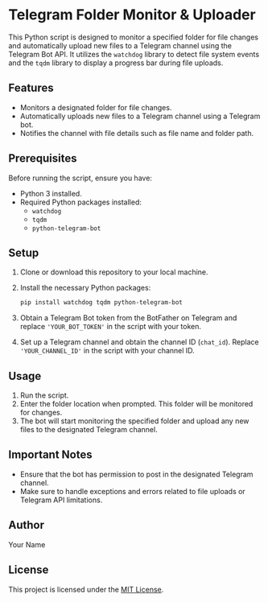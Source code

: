 # Telegram Folder Monitor & Uploader

This Python script is designed to monitor a specified folder for file changes and automatically upload new files to a Telegram channel using the Telegram Bot API. It utilizes the `watchdog` library to detect file system events and the `tqdm` library to display a progress bar during file uploads.

## Features

- Monitors a designated folder for file changes.
- Automatically uploads new files to a Telegram channel using a Telegram bot.
- Notifies the channel with file details such as file name and folder path.

## Prerequisites

Before running the script, ensure you have:

- Python 3 installed.
- Required Python packages installed:
  - `watchdog`
  - `tqdm`
  - `python-telegram-bot`

## Setup

1. Clone or download this repository to your local machine.
2. Install the necessary Python packages:

   ```bash
   pip install watchdog tqdm python-telegram-bot
   ```

3. Obtain a Telegram Bot token from the BotFather on Telegram and replace `'YOUR_BOT_TOKEN'` in the script with your token.
4. Set up a Telegram channel and obtain the channel ID (`chat_id`). Replace `'YOUR_CHANNEL_ID'` in the script with your channel ID.

## Usage

1. Run the script.
2. Enter the folder location when prompted. This folder will be monitored for changes.
3. The bot will start monitoring the specified folder and upload any new files to the designated Telegram channel.

## Important Notes

- Ensure that the bot has permission to post in the designated Telegram channel.
- Make sure to handle exceptions and errors related to file uploads or Telegram API limitations.

## Author

Your Name

## License

This project is licensed under the [MIT License](LICENSE).
